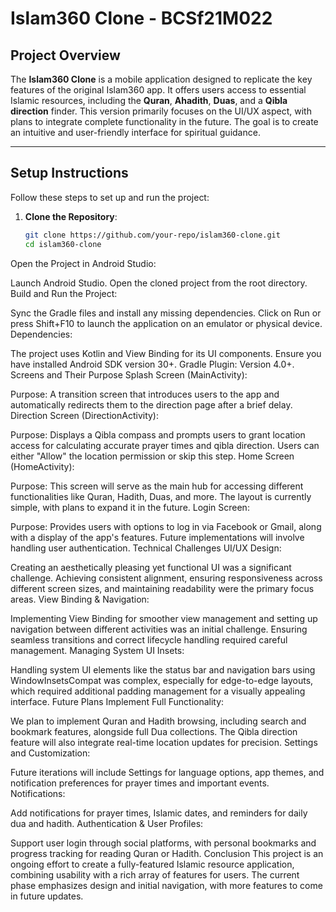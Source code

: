 # Islam360 Clone - BCSf21M022

## Project Overview

The **Islam360 Clone** is a mobile application designed to replicate the key features of the original Islam360 app. It offers users access to essential Islamic resources, including the **Quran**, **Ahadith**, **Duas**, and a **Qibla direction** finder. This version primarily focuses on the UI/UX aspect, with plans to integrate complete functionality in the future. The goal is to create an intuitive and user-friendly interface for spiritual guidance.

---

## Setup Instructions

Follow these steps to set up and run the project:

1. **Clone the Repository**:
   ```bash
   git clone https://github.com/your-repo/islam360-clone.git
   cd islam360-clone

Open the Project in Android Studio:

Launch Android Studio.
Open the cloned project from the root directory.
Build and Run the Project:

Sync the Gradle files and install any missing dependencies.
Click on Run or press Shift+F10 to launch the application on an emulator or physical device.
Dependencies:

The project uses Kotlin and View Binding for its UI components.
Ensure you have installed Android SDK version 30+.
Gradle Plugin: Version 4.0+.
Screens and Their Purpose
Splash Screen (MainActivity):

Purpose: A transition screen that introduces users to the app and automatically redirects them to the direction page after a brief delay.
Direction Screen (DirectionActivity):

Purpose: Displays a Qibla compass and prompts users to grant location access for calculating accurate prayer times and qibla direction. Users can either "Allow" the location permission or skip this step.
Home Screen (HomeActivity):

Purpose: This screen will serve as the main hub for accessing different functionalities like Quran, Hadith, Duas, and more. The layout is currently simple, with plans to expand it in the future.
Login Screen:

Purpose: Provides users with options to log in via Facebook or Gmail, along with a display of the app's features. Future implementations will involve handling user authentication.
Technical Challenges
UI/UX Design:

Creating an aesthetically pleasing yet functional UI was a significant challenge. Achieving consistent alignment, ensuring responsiveness across different screen sizes, and maintaining readability were the primary focus areas.
View Binding & Navigation:

Implementing View Binding for smoother view management and setting up navigation between different activities was an initial challenge. Ensuring seamless transitions and correct lifecycle handling required careful management.
Managing System UI Insets:

Handling system UI elements like the status bar and navigation bars using WindowInsetsCompat was complex, especially for edge-to-edge layouts, which required additional padding management for a visually appealing interface.
Future Plans
Implement Full Functionality:

We plan to implement Quran and Hadith browsing, including search and bookmark features, alongside full Dua collections. The Qibla direction feature will also integrate real-time location updates for precision.
Settings and Customization:

Future iterations will include Settings for language options, app themes, and notification preferences for prayer times and important events.
Notifications:

Add notifications for prayer times, Islamic dates, and reminders for daily dua and hadith.
Authentication & User Profiles:

Support user login through social platforms, with personal bookmarks and progress tracking for reading Quran or Hadith.
Conclusion
This project is an ongoing effort to create a fully-featured Islamic resource application, combining usability with a rich array of features for users. The current phase emphasizes design and initial navigation, with more features to come in future updates.
